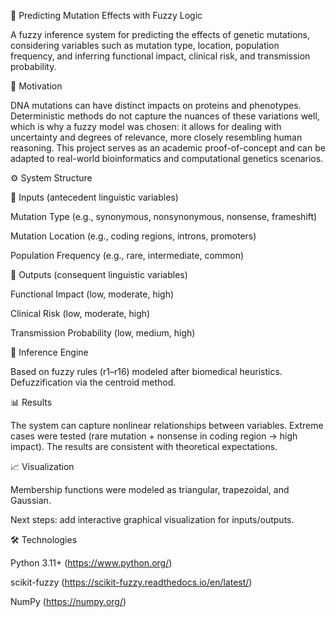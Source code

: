🧬 Predicting Mutation Effects with Fuzzy Logic

A fuzzy inference system for predicting the effects of genetic mutations, considering variables such as mutation type, location, population frequency, and inferring functional impact, clinical risk, and transmission probability.

🚀 Motivation

DNA mutations can have distinct impacts on proteins and phenotypes. Deterministic methods do not capture the nuances of these variations well, which is why a fuzzy model was chosen: it allows for dealing with uncertainty and degrees of relevance, more closely resembling human reasoning.
This project serves as an academic proof-of-concept and can be adapted to real-world bioinformatics and computational genetics scenarios.

⚙️ System Structure

🔹 Inputs (antecedent linguistic variables)

Mutation Type (e.g., synonymous, nonsynonymous, nonsense, frameshift)

Mutation Location (e.g., coding regions, introns, promoters)

Population Frequency (e.g., rare, intermediate, common)

🔹 Outputs (consequent linguistic variables)

Functional Impact (low, moderate, high)

Clinical Risk (low, moderate, high)

Transmission Probability (low, medium, high)

🔹 Inference Engine

Based on fuzzy rules (r1–r16) modeled after biomedical heuristics.
Defuzzification via the centroid method.

📊 Results

The system can capture nonlinear relationships between variables.
Extreme cases were tested (rare mutation + nonsense in coding region → high impact).
The results are consistent with theoretical expectations.

📈 Visualization

Membership functions were modeled as triangular, trapezoidal, and Gaussian.

Next steps: add interactive graphical visualization for inputs/outputs.

🛠️ Technologies

Python 3.11+ (https://www.python.org/)

scikit-fuzzy (https://scikit-fuzzy.readthedocs.io/en/latest/)

NumPy (https://numpy.org/)
